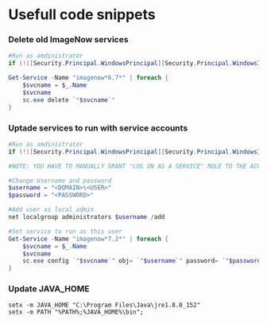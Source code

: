 <!-- TITLE: Content Scripts -->
<!-- SUBTITLE: A quick summary of Content Scripts -->

# Usefull code snippets

### Delete old ImageNow services
```powershell
#Run as amdinistrator
if (!([Security.Principal.WindowsPrincipal][Security.Principal.WindowsIdentity]::GetCurrent()).IsInRole([Security.Principal.WindowsBuiltInRole] "Administrator")) { Start-Process powershell.exe "-NoProfile -ExecutionPolicy Bypass -File `"$PSCommandPath`"" -Verb RunAs; exit }

Get-Service -Name "imagenow*6.7*" | foreach {
    $svcname = $_.Name 
    $svcname
	sc.exe delete `"$svcname`"
}
```

### Uptade services to run with service accounts
```powershell
#Run as amdinistrator
if (!([Security.Principal.WindowsPrincipal][Security.Principal.WindowsIdentity]::GetCurrent()).IsInRole([Security.Principal.WindowsBuiltInRole] "Administrator")) { Start-Process powershell.exe "-NoProfile -ExecutionPolicy Bypass -File `"$PSCommandPath`"" -Verb RunAs; exit }

#NOTE: YOU HAVE TO MANUALLY GRANT "LOG ON AS A SERVICE" ROLE TO THE ACCOUNT. Local Secutiry Policy -> Local Policies -> User Rights Assignment -> Log On as a service

#Change Username and password
$username = "<DOMAIN>\<USER>"
$password = "<PASSWORD>"

#Add user as local admin
net localgroup administrators $username /add

#Set service to run as this user
Get-Service -Name "imagenow*7.2*" | foreach {
    $svcname = $_.Name 
    $svcname
    sc.exe config `"$svcname`" obj= `"$username`" password= `"$password`"
}

```


### Update JAVA_HOME
```batchfile
setx -m JAVA_HOME "C:\Program Files\Java\jre1.8.0_152"
setx -m PATH "%PATH%;%JAVA_HOME%\bin";
```

